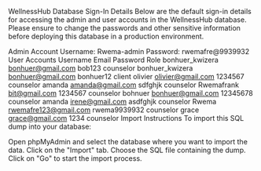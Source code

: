 WellnessHub Database
Sign-In Details
Below are the default sign-in details for accessing the admin and user accounts in the WellnessHub database. Please ensure to change the passwords and other sensitive information before deploying this database in a production environment.

Admin Account
Username: Rwema-admin
Password: rwemafre@9939932
User Accounts
Username	Email	Password	Role
bonhuer_kwizera	bonhuer@gmail.com	bob123	counselor
bonhuer_kwizera	bonhuer@gmail.com	bonhuer12	client
olivier	olivier@gmail.com	1234567	counselor
amanda	amanda@gmail.com	sdfghjk	counselor
Rwemafrank	bit@gmail.com	1234567	counselor
bohnuer	bonhuer@gmail.com	12345678	counselor
amanda	irene@gmail.com	asdfghjk	counselor
Rwema	rwemafre123@gmail.com	rwema9939932	counselor
grace	grace@gmail.com	1234	counselor
Import Instructions
To import this SQL dump into your database:

Open phpMyAdmin and select the database where you want to import the data.
Click on the "Import" tab.
Choose the SQL file containing the dump.
Click on "Go" to start the import process.